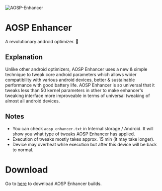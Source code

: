 ![AOSP-Enhancer](https://github.com/iamlooper/AOSP-Enhancer/raw/main/magisk-module/aosp_enhancer.jpeg)

# AOSP Enhancer

A revolutionary android optimizer. 🚀

## Explanation

Unlike other android optimizers, AOSP Enhancer uses a new & simple technique to tweak core android parameters which allows wider compatibility with various android devices, better & sustainable performance with good battery life. AOSP Enhancer is so universal that it tweaks less than 50 kernel parameters in other to make enhancer's tweaking interface more improveable in terms of universal tweaking of almost all android devices.

## Notes

- You can check `aosp_enhancer.txt` in Internal storage / Android. It will show you what type of tweaks AOSP Enhancer has applied.
- Execution of tweaks mostly takes approx. 15 min (it may take longer).
- Device may overheat while execution but after this device will be back to normal.

# Download

Go to [here](https://www.pling.com/p/1875251/) to download AOSP Enhancer builds.
